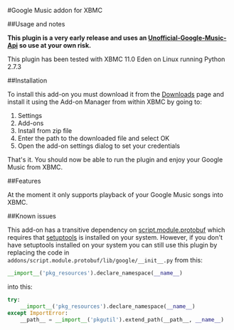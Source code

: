 #Google Music addon for XBMC

##Usage and notes

**This plugin is a very early release and uses an [Unofficial-Google-Music-Api](https://github.com/simon-weber/Unofficial-Google-Music-API) so use at your own risk.**

This plugin has been tested with XBMC 11.0 Eden on Linux running Python 2.7.3

##Installation

To install this add-on you must download it from the [Downloads](https://github.com/vially/googlemusic-xbmc/downloads) page and install it using the Add-on Manager from within XBMC by going to:

1. Settings
2. Add-ons
3. Install from zip file
4. Enter the path to the downloaded file and select OK
5. Open the add-on settings dialog to set your credentials

That's it. You should now be able to run the plugin and enjoy your Google Music from XBMC.

##Features

At the moment it only supports playback of your Google Music songs into XBMC.

##Known issues

This add-on has a transitive dependency on [script.module.protobuf](http://mirrors.xbmc.org/addons/eden/script.module.protobuf/) which requires that [setuptools](http://pypi.python.org/pypi/setuptools) is installed on your system.
However, if you don't have setuptools installed on your system you can still use this plugin by replacing the code in `addons/script.module.protobuf/lib/google/__init__.py` from this:

```py
__import__('pkg_resources').declare_namespace(__name__)
```

into this:

```py
try:
    __import__('pkg_resources').declare_namespace(__name__)
except ImportError:
    __path__ = __import__('pkgutil').extend_path(__path__, __name__)
```
